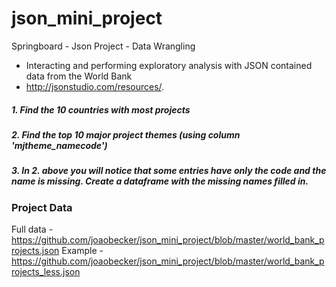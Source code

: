 # json_mini_project
Springboard - Json Project - Data Wrangling
  - Interacting and performing exploratory analysis with JSON contained data from the World Bank
  - http://jsonstudio.com/resources/.

##### 1. Find the 10 countries with most projects
##### 2. Find the top 10 major project themes (using column 'mjtheme_namecode')
##### 3. In 2. above you will notice that some entries have only the code and the name is missing. Create a dataframe with the missing names filled in.


### Project Data
Full data - https://github.com/joaobecker/json_mini_project/blob/master/world_bank_projects.json
Example - https://github.com/joaobecker/json_mini_project/blob/master/world_bank_projects_less.json
